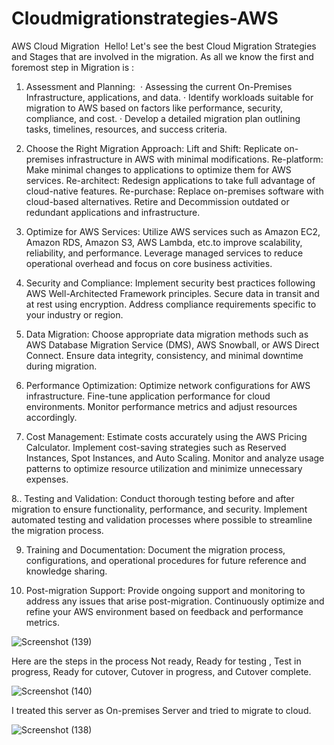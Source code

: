 # Cloudmigrationstrategies-AWS
AWS Cloud Migration 
Hello!
Let's see the best Cloud Migration Strategies and Stages that are involved in the migration.
As all we know the first and foremost step in Migration is : 

1. Assessment and Planning: 
· Assessing the current On-Premises Infrastructure, applications, and data.
· Identify workloads suitable for migration to AWS based on factors like performance, security, compliance, and cost.
· Develop a detailed migration plan outlining tasks, timelines, resources, and success criteria.

2. Choose the Right Migration Approach:
Lift and Shift: Replicate on-premises infrastructure in AWS with minimal modifications.
Re-platform: Make minimal changes to applications to optimize them for AWS services.
Re-architect: Redesign applications to take full advantage of cloud-native features.
Re-purchase: Replace on-premises software with cloud-based alternatives.
Retire and Decommission outdated or redundant applications and infrastructure.

3. Optimize for AWS Services:
Utilize AWS services such as Amazon EC2, Amazon RDS, Amazon S3, AWS Lambda, etc.to improve scalability, reliability, and performance.
Leverage managed services to reduce operational overhead and focus on core business activities.

4. Security and Compliance:
Implement security best practices following AWS Well-Architected Framework principles.
Secure data in transit and at rest using encryption.
Address compliance requirements specific to your industry or region.

5. Data Migration:
Choose appropriate data migration methods such as AWS Database Migration Service (DMS), AWS Snowball, or AWS Direct Connect.
Ensure data integrity, consistency, and minimal downtime during migration.

6. Performance Optimization:
Optimize network configurations for AWS infrastructure.
Fine-tune application performance for cloud environments.
Monitor performance metrics and adjust resources accordingly.

7. Cost Management:
Estimate costs accurately using the AWS Pricing Calculator.
Implement cost-saving strategies such as Reserved Instances, Spot Instances, and Auto Scaling.
Monitor and analyze usage patterns to optimize resource utilization and minimize unnecessary expenses.

8.. Testing and Validation:
Conduct thorough testing before and after migration to ensure functionality, performance, and security.
Implement automated testing and validation processes where possible to streamline the migration process.

9. Training and Documentation:
Document the migration process, configurations, and operational procedures for future reference and knowledge sharing.

11. Post-migration Support:
Provide ongoing support and monitoring to address any issues that arise post-migration.
Continuously optimize and refine your AWS environment based on feedback and performance metrics.

![Screenshot (139)](https://github.com/saicharanakula/Cloudmigrationstrategies-AWS/assets/42805601/d2e9b6d0-b674-4dea-b674-4c7b99cbb941)

Here are the steps in the process Not ready, Ready for testing , Test in progress, Ready for cutover, Cutover in progress, and Cutover complete.

![Screenshot (140)](https://github.com/saicharanakula/Cloudmigrationstrategies-AWS/assets/42805601/45847aa1-30f4-4735-907a-23f8f8eb95c6)

I treated this server as On-premises Server and tried to migrate to cloud.

![Screenshot (138)](https://github.com/saicharanakula/Cloudmigrationstrategies-AWS/assets/42805601/ae308908-1539-41e1-b0ff-6be41d38b121)





